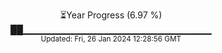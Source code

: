 <p align="center">
⏳Year Progress (6.97 %) <br>
██▁▁▁▁▁▁▁▁▁▁▁▁▁▁▁▁▁▁▁▁▁▁▁▁▁▁▁▁ <br>
<sub>Updated: Fri, 26 Jan 2024 12:28:56 GMT</sub>
</p>

